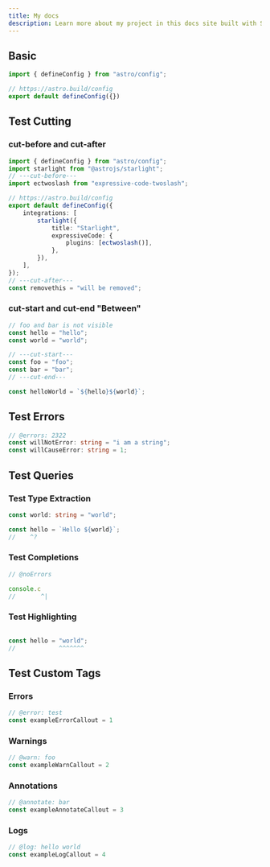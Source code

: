 ```yaml
---
title: My docs
description: Learn more about my project in this docs site built with Starlight.
---
```


## Basic

```ts twoslash
import { defineConfig } from "astro/config";

// https://astro.build/config
export default defineConfig({})
```

## Test Cutting

### cut-before and cut-after

```ts twoslash title="astro.config.mjs"
import { defineConfig } from "astro/config";
import starlight from "@astrojs/starlight";
// ---cut-before---
import ectwoslash from "expressive-code-twoslash";

// https://astro.build/config
export default defineConfig({
	integrations: [
		starlight({
			title: "Starlight",
			expressiveCode: {
				plugins: [ectwoslash()],
			},
		}),
	],
});
// ---cut-after---
const removethis = "will be removed";
```

### cut-start and cut-end "Between"

```ts twoslash title"example-between.ts"
// foo and bar is not visible
const hello = "hello";
const world = "world";

// ---cut-start---
const foo = "foo";
const bar = "bar";
// ---cut-end---

const helloWorld = `${hello}${world}`;

```

## Test Errors

```ts twoslash title="example-ts-error.ts"
// @errors: 2322
const willNotError: string = "i am a string";
const willCauseError: string = 1;
```

## Test Queries

### Test Type Extraction

```ts twoslash title="example-type.ts"
const world: string = "world";

const hello = `Hello ${world}`;
//    ^?
```

### Test Completions

```ts twoslash title="example-completion.ts"
// @noErrors

console.c
//       ^|

```

### Test Highlighting

```ts twoslash title="example-highlights.ts"

const hello = "world";
//            ^^^^^^^

```

## Test Custom Tags

### Errors

```ts twoslash
// @error: test
const exampleErrorCallout = 1

```

### Warnings

```ts twoslash
// @warn: foo
const exampleWarnCallout = 2

```

### Annotations

```ts twoslash
// @annotate: bar
const exampleAnnotateCallout = 3

```

### Logs

```ts twoslash
// @log: hello world
const exampleLogCallout = 4

```